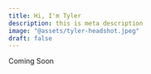 ```yaml
---
title: Hi, I'm Tyler
description: this is meta description
image: "@assets/tyler-headshot.jpeg"
draft: false
---
```


Coming Soon
